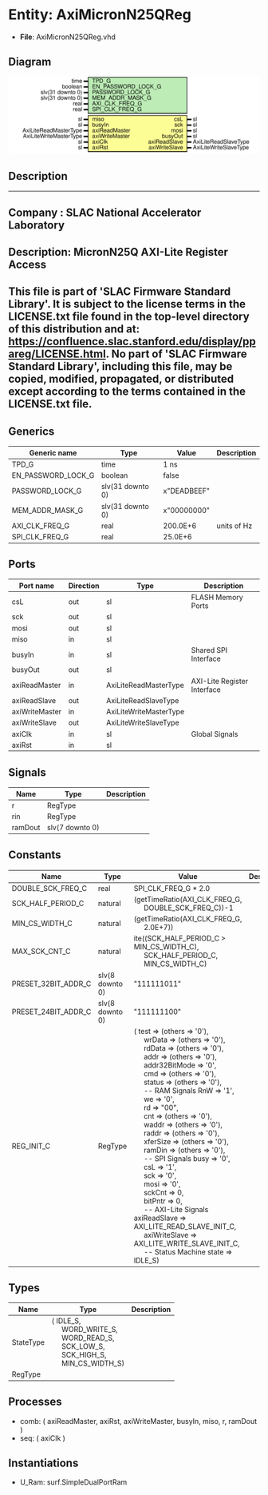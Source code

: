 # Entity: AxiMicronN25QReg

- **File**: AxiMicronN25QReg.vhd
## Diagram

![Diagram](AxiMicronN25QReg.svg "Diagram")
## Description

-----------------------------------------------------------------------------
 Company    : SLAC National Accelerator Laboratory
-----------------------------------------------------------------------------
 Description: MicronN25Q AXI-Lite Register Access
-----------------------------------------------------------------------------
 This file is part of 'SLAC Firmware Standard Library'.
 It is subject to the license terms in the LICENSE.txt file found in the
 top-level directory of this distribution and at:
    https://confluence.slac.stanford.edu/display/ppareg/LICENSE.html.
 No part of 'SLAC Firmware Standard Library', including this file,
 may be copied, modified, propagated, or distributed except according to
 the terms contained in the LICENSE.txt file.
-----------------------------------------------------------------------------
## Generics

| Generic name       | Type             | Value       | Description  |
| ------------------ | ---------------- | ----------- | ------------ |
| TPD_G              | time             | 1 ns        |              |
| EN_PASSWORD_LOCK_G | boolean          | false       |              |
| PASSWORD_LOCK_G    | slv(31 downto 0) | x"DEADBEEF" |              |
| MEM_ADDR_MASK_G    | slv(31 downto 0) | x"00000000" |              |
| AXI_CLK_FREQ_G     | real             | 200.0E+6    |  units of Hz |
| SPI_CLK_FREQ_G     | real             | 25.0E+6     |              |
## Ports

| Port name      | Direction | Type                   | Description                 |
| -------------- | --------- | ---------------------- | --------------------------- |
| csL            | out       | sl                     | FLASH Memory Ports          |
| sck            | out       | sl                     |                             |
| mosi           | out       | sl                     |                             |
| miso           | in        | sl                     |                             |
| busyIn         | in        | sl                     | Shared SPI Interface        |
| busyOut        | out       | sl                     |                             |
| axiReadMaster  | in        | AxiLiteReadMasterType  | AXI-Lite Register Interface |
| axiReadSlave   | out       | AxiLiteReadSlaveType   |                             |
| axiWriteMaster | in        | AxiLiteWriteMasterType |                             |
| axiWriteSlave  | out       | AxiLiteWriteSlaveType  |                             |
| axiClk         | in        | sl                     | Global Signals              |
| axiRst         | in        | sl                     |                             |
## Signals

| Name    | Type            | Description |
| ------- | --------------- | ----------- |
| r       | RegType         |             |
| rin     | RegType         |             |
| ramDout | slv(7 downto 0) |             |
## Constants

| Name                | Type            | Value                                                                                                                                                                                                                                                                                                                                                                                                                                                                                                                                                                                                                                                                                                                                                                                                                                                                                                                                                                                                                                                                                                                                                                                                                                                                                                                                                                                                                                                                                                                                                                                                                                                                                                                                                                                                                                         | Description |
| ------------------- | --------------- | --------------------------------------------------------------------------------------------------------------------------------------------------------------------------------------------------------------------------------------------------------------------------------------------------------------------------------------------------------------------------------------------------------------------------------------------------------------------------------------------------------------------------------------------------------------------------------------------------------------------------------------------------------------------------------------------------------------------------------------------------------------------------------------------------------------------------------------------------------------------------------------------------------------------------------------------------------------------------------------------------------------------------------------------------------------------------------------------------------------------------------------------------------------------------------------------------------------------------------------------------------------------------------------------------------------------------------------------------------------------------------------------------------------------------------------------------------------------------------------------------------------------------------------------------------------------------------------------------------------------------------------------------------------------------------------------------------------------------------------------------------------------------------------------------------------------------------------------- | ----------- |
| DOUBLE_SCK_FREQ_C   | real            |  SPI_CLK_FREQ_G * 2.0                                                                                                                                                                                                                                                                                                                                                                                                                                                                                                                                                                                                                                                                                                                                                                                                                                                                                                                                                                                                                                                                                                                                                                                                                                                                                                                                                                                                                                                                                                                                                                                                                                                                                                                                                                                                                         |             |
| SCK_HALF_PERIOD_C   | natural         |  (getTimeRatio(AXI_CLK_FREQ_G,<br><span style="padding-left:20px"> DOUBLE_SCK_FREQ_C))-1                                                                                                                                                                                                                                                                                                                                                                                                                                                                                                                                                                                                                                                                                                                                                                                                                                                                                                                                                                                                                                                                                                                                                                                                                                                                                                                                                                                                                                                                                                                                                                                                                                                                                                                                                      |             |
| MIN_CS_WIDTH_C      | natural         |  (getTimeRatio(AXI_CLK_FREQ_G,<br><span style="padding-left:20px"> 2.0E+7))                                                                                                                                                                                                                                                                                                                                                                                                                                                                                                                                                                                                                                                                                                                                                                                                                                                                                                                                                                                                                                                                                                                                                                                                                                                                                                                                                                                                                                                                                                                                                                                                                                                                                                                                                                   |             |
| MAX_SCK_CNT_C       | natural         |  ite((SCK_HALF_PERIOD_C > MIN_CS_WIDTH_C),<br><span style="padding-left:20px"> SCK_HALF_PERIOD_C,<br><span style="padding-left:20px"> MIN_CS_WIDTH_C)                                                                                                                                                                                                                                                                                                                                                                                                                                                                                                                                                                                                                                                                                                                                                                                                                                                                                                                                                                                                                                                                                                                                                                                                                                                                                                                                                                                                                                                                                                                                                                                                                                                                                         |             |
| PRESET_32BIT_ADDR_C | slv(8 downto 0) |  "111111011"                                                                                                                                                                                                                                                                                                                                                                                                                                                                                                                                                                                                                                                                                                                                                                                                                                                                                                                                                                                                                                                                                                                                                                                                                                                                                                                                                                                                                                                                                                                                                                                                                                                                                                                                                                                                                                  |             |
| PRESET_24BIT_ADDR_C | slv(8 downto 0) |  "111111100"                                                                                                                                                                                                                                                                                                                                                                                                                                                                                                                                                                                                                                                                                                                                                                                                                                                                                                                                                                                                                                                                                                                                                                                                                                                                                                                                                                                                                                                                                                                                                                                                                                                                                                                                                                                                                                  |             |
| REG_INIT_C          | RegType         |  (       test          => (others => '0'),<br><span style="padding-left:20px">       wrData        => (others => '0'),<br><span style="padding-left:20px">       rdData        => (others => '0'),<br><span style="padding-left:20px">       addr          => (others => '0'),<br><span style="padding-left:20px">       addr32BitMode => '0',<br><span style="padding-left:20px">       cmd           => (others => '0'),<br><span style="padding-left:20px">       status        => (others => '0'),<br><span style="padding-left:20px">       -- RAM Signals       RnW           => '1',<br><span style="padding-left:20px">       we            => '0',<br><span style="padding-left:20px">       rd            => "00",<br><span style="padding-left:20px">       cnt           => (others => '0'),<br><span style="padding-left:20px">       waddr         => (others => '0'),<br><span style="padding-left:20px">       raddr         => (others => '0'),<br><span style="padding-left:20px">       xferSize      => (others => '0'),<br><span style="padding-left:20px">       ramDin        => (others => '0'),<br><span style="padding-left:20px">       -- SPI Signals       busy          => '0',<br><span style="padding-left:20px">       csL           => '1',<br><span style="padding-left:20px">       sck           => '0',<br><span style="padding-left:20px">       mosi          => '0',<br><span style="padding-left:20px">       sckCnt        => 0,<br><span style="padding-left:20px">       bitPntr       => 0,<br><span style="padding-left:20px">       -- AXI-Lite Signals       axiReadSlave  => AXI_LITE_READ_SLAVE_INIT_C,<br><span style="padding-left:20px">       axiWriteSlave => AXI_LITE_WRITE_SLAVE_INIT_C,<br><span style="padding-left:20px">       -- Status Machine       state         => IDLE_S) |             |
## Types

| Name      | Type                                                                                                                                                                                                                                                             | Description |
| --------- | ---------------------------------------------------------------------------------------------------------------------------------------------------------------------------------------------------------------------------------------------------------------- | ----------- |
| StateType | ( IDLE_S,<br><span style="padding-left:20px"> WORD_WRITE_S,<br><span style="padding-left:20px"> WORD_READ_S,<br><span style="padding-left:20px"> SCK_LOW_S,<br><span style="padding-left:20px"> SCK_HIGH_S,<br><span style="padding-left:20px"> MIN_CS_WIDTH_S)  |             |
| RegType   |                                                                                                                                                                                                                                                                  |             |
## Processes
- comb: ( axiReadMaster, axiRst, axiWriteMaster, busyIn, miso, r,
                   ramDout )
- seq: ( axiClk )
## Instantiations

- U_Ram: surf.SimpleDualPortRam
